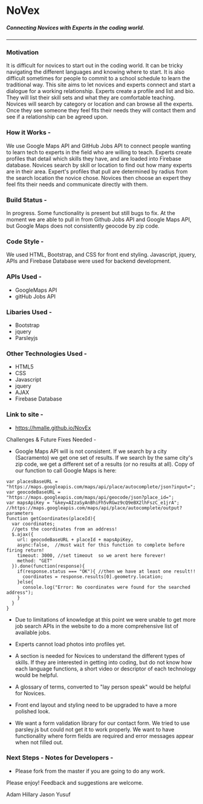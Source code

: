 
# NoVex 
##### Connecting Novices with Experts in the coding world. 
---
### Motivation 
It is difficult for novices to start out in the coding world. It can be tricky navigating the 
different languages and knowing where to start. It is also difficult sometimes for people to 
commit to a school schedule to learn the traditional way. This site aims to let novices and 
experts connect and start a dialogue for a working relationship. Experts create a profile and 
list and bio. They will list their skill sets and what they are comfortable teaching. Novices 
will search by category or location and can browse all the experts. Once they see someone they 
feel fits their needs they will contact them and see if a relationship can be agreed upon. 

### How it Works - 
We use Google Maps API and GitHub Jobs API to connect people wanting to learn tech to experts 
in the field who are willing to teach. Experts create profiles that detail which skills they 
have, and are loaded into Firebase database. Novices search by skill or location to find out 
how many experts are in their area. Expert's profiles that pull are determined by radius from 
the search location the novice chose. Novices then choose an expert they feel fits their needs 
and communicate directly with them. 

### Build Status - 
In progress. Some functionality is present but still bugs to fix. At the moment we are able to 
pull in from Github Jobs API and Google Maps API, but Google Maps does not consistently geocode 
by zip code. 


### Code Style - 
We used HTML, Bootstrap, and CSS for front end styling. Javascript, jquery, APIs and Firebase 
Database were used for backend development. 

### APIs Used - 
  * GoogleMaps API
  * gitHub Jobs API

### Libaries Used - 
  * Bootstrap
  * jquery
  * Parsleyjs

### Other Technologies Used - 
  * HTML5
  * CSS
  * Javascript
  * jquery
  * AJAX
  * Firebase Database

### Link to site - 
   * https://hmalle.github.io/NovEx


 Challenges & Future Fixes Needed - 
* Google Maps API will is not consistent. If we search by a city (Sacramento) we get one set 
of results. If we search by the same city's zip code, we get a different set of a results 
(or no results at all). Copy of our function to call Google Maps is here:
```
var placesBaseURL = "https://maps.googleapis.com/maps/api/place/autocomplete/json?input=";
var geocodeBaseURL = "https://maps.googleapis.com/maps/api/geocode/json?place_id="; 
var mapsApiKey = "&key=AIzaSyAnBhiFh5vRGwz9cQ9eBX2lhFszC_e1jrA";
//https://maps.googleapis.com/maps/api/place/autocomplete/output?parameters
function getCoordinates(placeId){
  var coordinates;
  //gets the coordinates from an address!
  $.ajax({ 
    url: geocodeBaseURL + placeId + mapsApiKey, 
    async:false,  //must wait for this function to complete before firing return! 
    timeout: 3000, //set timeout  so we arent here forever!
    method: "GET" 
  }).done(function(response){
    if(response.status === "OK"){ //then we have at least one result!!
      coordinates = response.results[0].geometry.location;
    }else{
      console.log("Error: No coordinates were found for the searched address");
    }
  }
}

```

* Due to limitations of knowledge at this point we were unable to get more job search APIs 
in the website to do a more comprehensive list of available jobs. 

* Experts cannot load photos into profiles yet. 

* A section is needed for Novices to understand the different types of skills. If they are 
interested in getting into coding, but do not know how each language functions, a short 
video or descriptor of each technology would be helpful. 

* A glossary of terms, converted to "lay person speak" would be helpful for Novices. 

* Front end layout and styling need to be upgraded to have a more polished look. 

* We want a form validation library for our contact form. We tried to use parsley.js but 
could not get it to work properly. We want to have functionality where form fields are 
required and error messages appear when not filled out. 


### Next Steps - Notes for Developers -
* Please fork from the master if you are going to do any work. 


Please enjoy! Feedback and suggestions are welcome. 

Adam
Hillary
Jason
Yusuf
